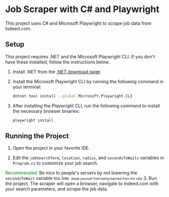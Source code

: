 # Job Scraper with C# and Playwright

This project uses C# and Microsoft Playwright to scrape job data from Indeed.com.

## Setup

This project requires .NET and the Microsoft Playwright CLI. If you don't have these installed, follow the instructions below.

1. Install .NET from the [.NET download page](https://dotnet.microsoft.com/download).

2. Install the Microsoft Playwright CLI by running the following command in your terminal:

   ```bash
   dotnet tool install --global Microsoft.Playwright.CLI
   ```

3. After installing the Playwright CLI, run the following command to install the necessary browser binaries:

   ```bash
   playwright install
   ```

## Running the Project

1. Open the project in your favorite IDE.

2. Edit the `jobSearchTerm`, `location`, `radius`, and `secondsToWaits` variables in `Program.cs` to customize your job search.

<span style="color: green">Recommended:</span> Be nice to people's servers by not lowering the `secondsToWait` variable too low. <font size="1">(keep yourself from being banned from the site)</font>
3. Run the project. The scraper will open a browser, navigate to Indeed.com with your search parameters, and scrape the job data.

